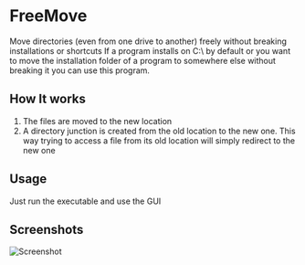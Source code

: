# FreeMove
Move directories (even from one drive to another) freely without breaking installations or shortcuts
If a program installs on C:\ by default or you want to move the installation folder of a program to somewhere else without breaking it you can use this program.
## How It works
1. The files are moved to the new location
2. A directory junction is created from the old location to the new one. This way trying to access a file from its old location will simply redirect to the new one
## Usage
Just run the executable and use the GUI
## Screenshots
![Screenshot](http://i.imgur.com/TQC6q0u.png)
